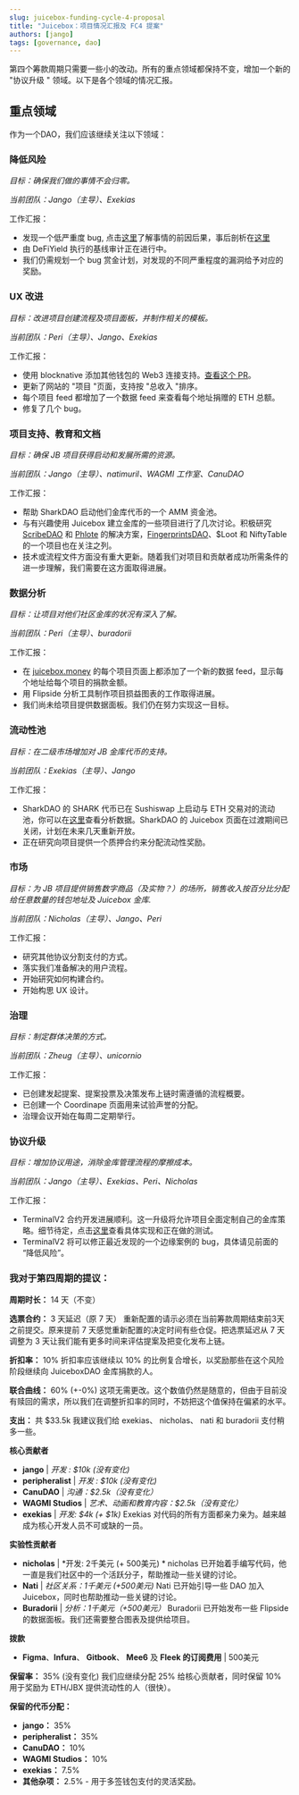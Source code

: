 ```yaml
---
slug: juicebox-funding-cycle-4-proposal
title: "Juicebox：项目情况汇报及 FC4 提案"
authors: [jango]
tags: [governance, dao]
---
```


第四个筹款周期只需要一些小的改动。所有的重点领域都保持不变，增加一个新的 "协议升级 " 领域。以下是各个领域的情况汇报。

## 重点领域

作为一个DAO，我们应该继续关注以下领域：

### 降低风险

*目标：确保我们做的事情不会归零。*

*当前团队：Jango（主导）、Exekias*

工作汇报：

- 发现一个低严重度 bug, 点击[这里](zh/blog/juicebox-postmortem-of-low-severity-bug-discovered-8-18-2021/)了解事情的前因后果，事后剖析在[这里](https://github.com/jbx-protocol/juice-security/blob/main/incidents/08-18-2021.md)
- 由 DeFiYield 执行的基线审计正在进行中。
- 我们仍需规划一个 bug 赏金计划，对发现的不同严重程度的漏洞给予对应的奖励。

### UX 改进

*目标：改进项目创建流程及项目面板，并制作相关的模板。*

*当前团队：Peri（主导）、Jango、Exekias*

工作汇报：

- 使用 blocknative 添加其他钱包的 Web3 连接支持。[查看这个 PR](https://github.com/jbx-protocol/juice-juicehouse/pull/105)。
- 更新了网站的 "项目 "页面，支持按 "总收入 "排序。
- 每个项目 feed 都增加了一个数据 feed 来查看每个地址捐赠的 ETH 总额。
- 修复了几个 bug。

### 项目支持、教育和文档

*目标：确保 JB 项目获得启动和发展所需的资源。*

*当前团队：Jango（主导）、natimuril、WAGMI 工作室、CanuDAO*

工作汇报：

- 帮助 SharkDAO 启动他们金库代币的一个 AMM 资金池。
- 与有兴趣使用 Juicebox 建立金库的一些项目进行了几次讨论。积极研究 [ScribeDAO](https://twitter.com/scribedao) 和 [Phlote](https://phlote.xyz/) 的解决方案，[FingerprintsDAO](https://twitter.com/FingerprintsDAO)、$Loot 和 NiftyTable 的一个项目也在关注之列。
- 技术或流程文件方面没有重大更新。随着我们对项目和贡献者成功所需条件的进一步理解，我们需要在这方面取得进展。

### 数据分析

*目标：让项目对他们社区金库的状况有深入了解。*

*当前团队：Peri（主导）、buradorii*

工作汇报：

- 在 [juicebox.money](https://juicebox.money/) 的每个项目页面上都添加了一个新的数据 feed，显示每个地址给每个项目的捐款金额。
- 用 Flipside 分析工具制作项目损益图表的工作取得进展。
- 我们尚未给项目提供数据面板。我们仍在努力实现这一目标。

### 流动性池

*目标：在二级市场增加对 JB 金库代币的支持。*

*当前团队：Exekias（主导）、Jango*

工作汇报：

- SharkDAO 的 SHARK 代币已在 Sushiswap 上启动与 ETH 交易对的流动池，你可以在[这里](https://analytics.sushi.com/tokens/0x232afce9f1b3aae7cb408e482e847250843db931)查看分析数据。SharkDAO 的 Juicebox 页面在过渡期间已关闭，计划在未来几天重新开放。
- 正在研究向项目提供一个质押合约来分配流动性奖励。

### 市场

*目标：为 JB 项目提供销售数字商品（及实物？）的场所，销售收入按百分比分配给任意数量的钱包地址及 Juicebox 金库.*

*当前团队：Nicholas（主导）、Jango、Peri*

工作汇报：

- 研究其他协议分割支付的方式。
- 落实我们准备解决的用户流程。
- 开始研究如何构建合约。
- 开始构思 UX 设计。

### 治理

*目标：制定群体决策的方式。*

*当前团队：Zheug（主导）、unicornio*

工作汇报：

- 已创建发起提案、提案投票及决策发布上链时需遵循的流程概要。
- 已创建一个 Coordinape 页面用来试验声誉的分配。
- 治理会议开始在每周二定期举行。

### 协议升级

*目标：增加协议用途，消除金库管理流程的摩擦成本。*

*当前团队：Jango（主导）、Exekias、Peri、Nicholas*

工作汇报：

- TerminalV2 合约开发进展顺利。这一升级将允许项目全面定制自己的金库策略。细节待定，点击[这里](https://github.com/jbx-protocol/juice-juicehouse/tree/version/2)查看具体实现和正在做的测试。
- TerminalV2 将可以修正最近发现的一个边缘案例的 bug，具体请见前面的 “降低风险”。

### 我对于第四周期的提议：

**周期时长：** 14 天（不变）

**选票合约：** 3 天延迟（原 7 天）
重新配置的请示必须在当前筹款周期结束前3天之前提交。原来提前 7 天感觉重新配置的决定时间有些仓促。把选票延迟从 7 天调整为 3 天让我们能有更多时间来评估提案及把变化发布上链。

**折扣率：** 10%
折扣率应该继续以 10% 的比例复合增长，以奖励那些在这个风险阶段继续向 JuiceboxDAO 金库捐款的人。

**联合曲线：** 60% (+-0%)
这项无需更改。这个数值仍然是随意的，但由于目前没有赎回的需求，所以我们在调整折扣率的同时，不妨把这个值保持在偏紧的水平。

**支出：** 共 $33.5k
我建议我们给 exekias、 nicholas、 nati 和 buradorii 支付稍多一些。

**核心贡献者**

- **jango** | *开发 : $10k (没有变化)*
- **peripheralist** | *开发 : $10k (没有变化)*
- **CanuDAO** | *沟通：$2.5k（没有变化）*
- **WAGMI Studios** | *艺术、动画和教育内容：$2.5k（没有变化）*
- **exekias** | *开发: $4k (+ $1k)* 
Exekias 对代码的所有方面都亲力亲为。越来越成为核心开发人员不可或缺的一员。

**实验性贡献者**

- **nicholas** | *开发: 2千美元 (+ 500美元) *
nicholas 已开始着手编写代码，他一直是我们社区中的一个活跃分子，帮助推动一些关键的讨论。
- **Nati** | *社区关系：1千美元 (+500美元)*
Nati 已开始引导一些 DAO 加入 Juicebox，同时也帮助推动一些关键的讨论。
- **Buradorii** | *分析：1千美元（+500美元）*
Buradorii 已开始发布一些 Flipside 的数据面板。我们还需要整合图表及提供给项目。

**拨款**

- **Figma**、**Infura**、 **Gitbook**、 **Mee6** 及 **Fleek 的订阅费用** | 500美元

**保留率：** 35% (没有变化)
我们应继续分配 25% 给核心贡献者，同时保留 10% 用于奖励为 ETH/JBX 提供流动性的人（很快）。

**保留的代币分配：**

- **jango：** 35%
- **peripheralist：** 35%
- **CanuDAO：** 10%
- **WAGMI Studios：** 10%
- **exekias：** 7.5%
- **其他杂项：** 2.5% - 用于多签钱包支付的灵活奖励。

